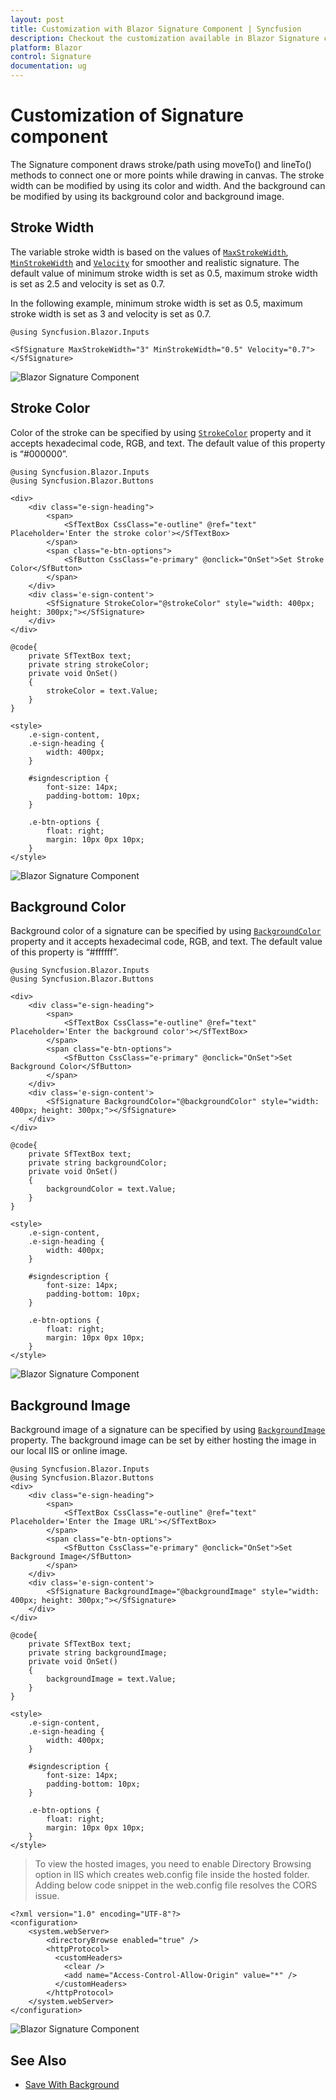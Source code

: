 ```yaml
---
layout: post
title: Customization with Blazor Signature Component | Syncfusion
description: Checkout the customization available in Blazor Signature component in Blazor Server App and Blazor WebAssembly App.
platform: Blazor
control: Signature
documentation: ug
---
```


# Customization of Signature component

The Signature component draws stroke/path using moveTo() and lineTo() methods to connect one or more points while drawing in canvas. The stroke width can be modified by using its color and width. And the background can be modified by using its background color and background image.

## Stroke Width

The variable stroke width is based on the values of [`MaxStrokeWidth`](https://help.syncfusion.com/cr/blazor/Syncfusion.Blazor.Inputs.SfSignature.html#Syncfusion_Blazor_Inputs_SfSignature_MaxStrokeWidth), [`MinStrokeWidth`](https://help.syncfusion.com/cr/blazor/Syncfusion.Blazor.Inputs.SfSignature.html#Syncfusion_Blazor_Inputs_SfSignature_MinStrokeWidth) and [`Velocity`](https://help.syncfusion.com/cr/blazor/Syncfusion.Blazor.Inputs.SfSignature.html#Syncfusion_Blazor_Inputs_SfSignature_Velocity) for smoother and realistic signature. The default value of minimum stroke width is set as 0.5, maximum stroke width is set as 2.5 and velocity is set as 0.7.

In the following example, minimum stroke width is set as 0.5, maximum stroke width is set as 3 and velocity is set as 0.7.

```cshtml
@using Syncfusion.Blazor.Inputs

<SfSignature MaxStrokeWidth="3" MinStrokeWidth="0.5" Velocity="0.7"></SfSignature>
```

![Blazor Signature Component](./images/blazor-signature-stroke-width.png)

## Stroke Color

Color of the stroke can be specified by using [`StrokeColor`](https://help.syncfusion.com/cr/blazor/Syncfusion.Blazor.Inputs.SfSignature.html#Syncfusion_Blazor_Inputs_SfSignature_StrokeColor) property and it accepts hexadecimal code, RGB, and text. The default value of this property is “#000000”.

```cshtml
@using Syncfusion.Blazor.Inputs
@using Syncfusion.Blazor.Buttons

<div>
    <div class="e-sign-heading">
        <span>
            <SfTextBox CssClass="e-outline" @ref="text" Placeholder='Enter the stroke color'></SfTextBox>
        </span>
        <span class="e-btn-options">
            <SfButton CssClass="e-primary" @onclick="OnSet">Set Stroke Color</SfButton>
        </span>
    </div>
    <div class='e-sign-content'>
        <SfSignature StrokeColor="@strokeColor" style="width: 400px; height: 300px;"></SfSignature>
    </div>
</div>

@code{
    private SfTextBox text;
    private string strokeColor;
    private void OnSet()
    {
        strokeColor = text.Value;
    }
}

<style>
    .e-sign-content,
    .e-sign-heading {
        width: 400px;
    }

    #signdescription {
        font-size: 14px;
        padding-bottom: 10px;
    }

    .e-btn-options {
        float: right;
        margin: 10px 0px 10px;
    }
</style>
```

![Blazor Signature Component](./images/blazor-signature-stroke-color.png)

## Background Color

Background color of a signature can be specified by using [`BackgroundColor`](https://help.syncfusion.com/cr/blazor/Syncfusion.Blazor.Inputs.SfSignature.html#Syncfusion_Blazor_Inputs_SfSignature_BackgroundColor) property and it accepts hexadecimal code, RGB, and text. The default value of this property is “#ffffff”.

```cshtml
@using Syncfusion.Blazor.Inputs
@using Syncfusion.Blazor.Buttons

<div>
    <div class="e-sign-heading">
        <span>
            <SfTextBox CssClass="e-outline" @ref="text" Placeholder='Enter the background color'></SfTextBox>
        </span>
        <span class="e-btn-options">
            <SfButton CssClass="e-primary" @onclick="OnSet">Set Background Color</SfButton>
        </span>
    </div>
    <div class='e-sign-content'>
        <SfSignature BackgroundColor="@backgroundColor" style="width: 400px; height: 300px;"></SfSignature>
    </div>
</div>

@code{
    private SfTextBox text;
    private string backgroundColor;
    private void OnSet()
    {
        backgroundColor = text.Value;
    }
}

<style>
    .e-sign-content,
    .e-sign-heading {
        width: 400px;
    }

    #signdescription {
        font-size: 14px;
        padding-bottom: 10px;
    }

    .e-btn-options {
        float: right;
        margin: 10px 0px 10px;
    }
</style>
```

![Blazor Signature Component](./images/blazor-signature-bg-color.png)

## Background Image

Background image of a signature can be specified by using [`BackgroundImage`](https://help.syncfusion.com/cr/blazor/Syncfusion.Blazor.Inputs.SfSignature.html#Syncfusion_Blazor_Inputs_SfSignature_BackgroundImage) property. The background image can be set by either hosting the image in our local IIS or online image.

```cshtml
@using Syncfusion.Blazor.Inputs
@using Syncfusion.Blazor.Buttons
<div>
    <div class="e-sign-heading">
        <span>
            <SfTextBox CssClass="e-outline" @ref="text" Placeholder='Enter the Image URL'></SfTextBox>
        </span>
        <span class="e-btn-options">
            <SfButton CssClass="e-primary" @onclick="OnSet">Set Background Image</SfButton>
        </span>
    </div>
    <div class='e-sign-content'>
        <SfSignature BackgroundImage="@backgroundImage" style="width: 400px; height: 300px;"></SfSignature>
    </div>
</div>

@code{
    private SfTextBox text;
    private string backgroundImage;
    private void OnSet()
    {
        backgroundImage = text.Value;
    }
}

<style>
    .e-sign-content,
    .e-sign-heading {
        width: 400px;
    }

    #signdescription {
        font-size: 14px;
        padding-bottom: 10px;
    }

    .e-btn-options {
        float: right;
        margin: 10px 0px 10px;
    }
</style>
```

> To view the hosted images, you need to enable Directory Browsing option in IIS which creates web.config file inside the hosted folder. Adding below code snippet in the web.config file resolves the CORS issue.

```cshtml
<?xml version="1.0" encoding="UTF-8"?>
<configuration>
    <system.webServer>
        <directoryBrowse enabled="true" />
		<httpProtocol>
		  <customHeaders>
			<clear />
			<add name="Access-Control-Allow-Origin" value="*" />         
		  </customHeaders>
		</httpProtocol>
    </system.webServer>
</configuration>
```

![Blazor Signature Component](./images/blazor-signature-bg-image.png)

## See Also

* [Save With Background](./open-save#save-with-background)